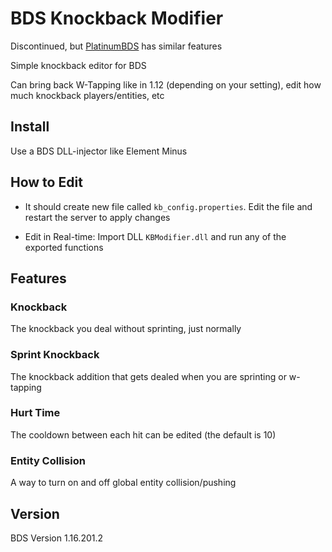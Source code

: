 # BDS Knockback Modifier

 Discontinued, but [PlatinumBDS](https://github.com/Imrglop/PlatinumBDS) has similar features

 Simple knockback editor for BDS
 
 Can bring back W-Tapping like in 1.12 (depending on your setting), edit how much knockback players/entities, etc

## Install
 Use a BDS DLL-injector like Element Minus

## How to Edit
- It should create new file called `kb_config.properties`. Edit the file and restart the server to apply changes

- Edit in Real-time: Import DLL `KBModifier.dll` and run any of the exported functions

## Features

### Knockback
 The knockback you deal without sprinting, just normally

### Sprint Knockback
 The knockback addition that gets dealed when you are sprinting or w-tapping

### Hurt Time
 The cooldown between each hit can be edited (the default is 10)

### Entity Collision
 A way to turn on and off global entity collision/pushing

## Version

BDS Version 1.16.201.2
